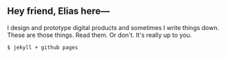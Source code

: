 ## Hey friend, Elias here—

I design and prototype digital products and sometimes I write things down. These are those things. Read them. Or don't. It's really up to you. 

	$ jekyll + github pages 